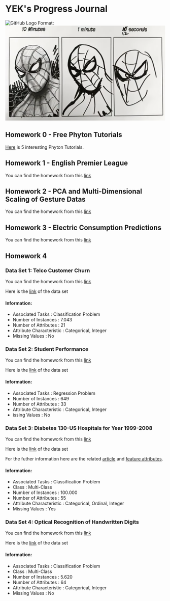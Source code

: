 # YEK's Progress Journal
![GitHub Logo](/images/spiderman.png)
Format: ![Alt Text](spiderman.png)

## Homework 0 - Free Phyton Tutorials

[Here](Files/example_homework_0.html) is 5 interesting Phyton Tutorials.

## Homework 1 - English Premier League

You can find the homework from this [link](HW%201%20-%20English%20Premier%20League/IE%20582%20HW%20-%20English%20Premier%20League%20(2).html)

## Homework 2 - PCA and Multi-Dimensional Scaling of Gesture Datas

You can find the homework from this [link](HW2%20-%20Gestures/IE%20582%20-%20HW2%20-%20Gestures.html)

## Homework 3 - Electric Consumption Predictions

You can find the homework from this [link](HW3%20-%20Electric%20Consumption%20Predictions/IE%20582%20HW%203.html)

## Homework 4

### Data Set 1: Telco Customer Churn 
You can find the homework from this [link](HW4%20-%20Best%20Parameters/IE%20582%20Homework%204%20-%20Churn%20Data%20Set.html)

Here is the [link](https://www.kaggle.com/blastchar/telco-customer-churn) of the data set

#### Information:
* Associated Tasks          : Classification Problem
* Number of Instances       : 7.043
* Number of Attributes      : 21
* Attribute Characteristic  : Categorical, Integer
* Missing Values            : No

### Data Set 2: Student Performance
You can find the homework from this [link](HW4%20-%20Best%20Parameters/IE%20582%20Homework%204%20-%20Student%20Performance.html)

Here is the [link](https://archive.ics.uci.edu/ml/datasets/Student+Performance) of the data set

#### Information:
* Associated Tasks          : Regression Problem
* Number of Instances       : 649
* Number of Attributes      : 33
* Attribute Characteristic  : Categorical, Integer
* issing Values            : No

### Data Set 3: Diabetes 130-US Hospitals for Year 1999-2008
You can find the homework from this [link](HW4%20-%20Best%20Parameters/IE%20582%20Homework%204%20-%20Diabetes%20v2.html)

Here is the [link](https://archive.ics.uci.edu/ml/datasets/Diabetes+130-US+hospitals+for+years+1999-2008#) of the data set

For the futher information here are the related [article](https://www.hindawi.com/journals/bmri/2014/781670/) and [feature attributes](https://www.hindawi.com/journals/bmri/2014/781670/tab1/).


#### Information:
* Associated Tasks          : Classification Problem
* Class                     : Multi-Class
* Number of Instances       : 100.000
* Number of Attributes      : 55
* Attribute Characteristic  : Categorical, Ordinal, Integer
* Missing Values            : Yes

### Data Set 4: Optical Recognition of Handwritten Digits 
You can find the homework from this [link](HW4%20-%20Best%20Parameters/IE%20582%20Homework%204%20-%20Optic.html)

Here is the [link](http://archive.ics.uci.edu/ml/datasets/Optical+Recognition+of+Handwritten+Digits) of 
the data set

#### Information:
* Associated Tasks          : Classification Problem
* Class                     : Multi-Class
* Number of Instances       : 5.620
* Number of Attributes      : 64
* Attribute Characteristic  : Categorical, Integer
* Missing Values            : No
